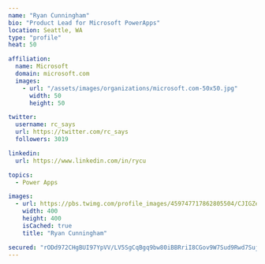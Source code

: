 ```yaml
---
name: "Ryan Cunningham"
bio: "Product Lead for Microsoft PowerApps"
location: Seattle, WA
type: "profile"
heat: 50

affiliation:
  name: Microsoft
  domain: microsoft.com
  images:
    - url: "/assets/images/organizations/microsoft.com-50x50.jpg"
      width: 50
      height: 50

twitter:
  username: rc_says
  url: https://twitter.com/rc_says
  followers: 3019

linkedin:
  url: https://www.linkedin.com/in/rycu

topics:
  - Power Apps

images:
  - url: https://pbs.twimg.com/profile_images/459747717862805504/CJIGZejd_400x400.png
    width: 400
    height: 400
    isCached: true
    title: "Ryan Cunningham"

secured: "rODd972CHgBUI97YpVV/LV5SgCqBgq9bw80iBBRriI8CGov9W7Sud9Rwd7SujDUgOMwrWjEZUf1j4AESdLrZOmutwszmFtdYfb5PrugkTWN70N5ta3r6vhhA9RA3jHPg0c1/zGqAuU26LBA/iaA1KyY4iYmjSoIAe/lqzbylAkAXChc8MNqTex59CFIxOzU/H1CKzNavgIoXnOvYk5jbb6mSkIb/P5gZrQRPPyHtd+qbVsumFrLaw/19Hy9tRyWnEAv/i6H50s33swl6mZ/2ba9kXPW077ij1BA/e0AoDe3ct7WCWij2g5J4X5/75O2c4CdpNl1b9iFBPFvnml9p2wLxvbAtosS0Ye8ZQkFl005ujsvsOVAVaZecGwufKxGVmO8mAzJNIPcl0ewticKr2EcTEjKVDofYHqfpjbNXis4=;B7L5QOX75ptzOL8273PiKQ=="
---
```


